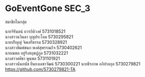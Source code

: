 # GoEventGone SEC_3

สมาชิกในกลุ่ม

นายจิรันตน์    	 บวรกิติวงศ์     5731018521    
นางสาวนวินดา	 บุญประโลม     5730295821      
นายปริญญ์     	 จิตเสรีธรรม    5730328921     
นางสาวพิมพ์ชนก     พงศ์สุพรรณกิจ   5730402621      
นายณพล       	 อยู่รังสฤษฎ์กูล   5731032221      
นางสาวศศิชา  	 พูนพล         5731101921  
นางสาวนันทนัช      ยืนยงเดชาวัฒน์  5730300221 
นายธีรภาพ         อภิปาลกุล      5730279821 https://github.com/5730279821-TA

